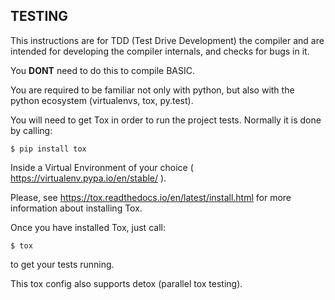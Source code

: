 TESTING
-------

This instructions are for TDD (Test Drive Development) the compiler and are intended
for developing the compiler internals, and checks for bugs in it.

You **DONT** need to do this to compile BASIC.

You are required to be familiar not only with python, but also with the python 
ecosystem (virtualenvs, tox, py.test).

You will need to get Tox in order to run the project tests. Normally it is done
by calling:

~~~~
$ pip install tox
~~~~

Inside a Virtual Environment of your choice ( https://virtualenv.pypa.io/en/stable/ ).

Please, see https://tox.readthedocs.io/en/latest/install.html for more
information about installing Tox.

Once you have installed Tox, just call:

~~~~
$ tox
~~~~

to get your tests running.

This tox config also supports detox (parallel tox testing).